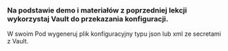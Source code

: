 
### Na podstawie demo i materiałów z poprzedniej lekcji wykorzystaj Vault do przekazania konfiguracji.
W swoim Pod wygeneruj plik konfiguracyjny typu json lub xml ze secretami z Vault.

